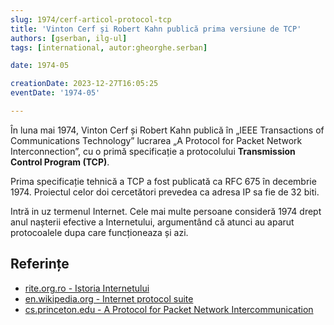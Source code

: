 ```yaml
---
slug: 1974/cerf-articol-protocol-tcp
title: 'Vinton Cerf și Robert Kahn publică prima versiune de TCP'
authors: [gserban, ilg-ul]
tags: [international, autor:gheorghe.serban]

date: 1974-05

creationDate: 2023-12-27T16:05:25
eventDate: '1974-05'

---
```


În luna mai 1974, Vinton Cerf și Robert Kahn publică în
„IEEE Transactions of Communications Technology” lucrarea
„A Protocol for Packet Network Interconnection”, cu o primă specificație
a protocolului **Transmission Control Program (TCP)**.

<!-- truncate -->

Prima specificație tehnică a TCP a fost publicată ca RFC 675 în decembrie
1974. Proiectul celor doi cercetători prevedea ca adresa IP sa fie de 32 biti.

Intră in uz termenul Internet. Cele mai multe persoane consideră 1974 drept
anul nașterii efective a Internetului, argumentând că atunci au aparut
protocoalele dupa care funcționeaza și azi.

## Referințe

- [rite.org.ro - Istoria Internetului](https://rite.org.ro/istoria-internetului/)
- [en.wikipedia.org - Internet protocol suite](https://en.wikipedia.org/wiki/Internet_protocol_suite)
- [cs.princeton.edu - A Protocol for Packet Network Intercommunication](https://www.cs.princeton.edu/courses/archive/fall06/cos561/papers/cerf74.pdf)

